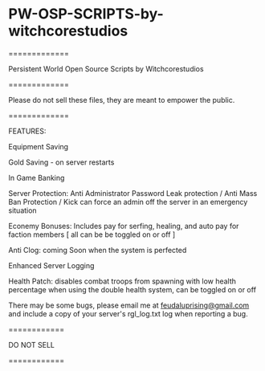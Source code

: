 # PW-OSP-SCRIPTS-by-witchcorestudios
=============

Persistent World Open Source Scripts by Witchcorestudios

=============

Please do not sell these files, they are meant to empower the public.

=============

FEATURES:

Equipment Saving

Gold Saving - on server restarts

In Game Banking

Server Protection: Anti Administrator Password Leak protection / Anti Mass Ban Protection / Kick can force an admin off the server in an emergency situation

Econemy Bonuses: Includes pay for serfing, healing, and auto pay for faction members [ all can be be toggled on or off ]

Anti Clog: coming Soon when the system is perfected

Enhanced Server Logging

Health Patch: disables combat troops from spawning with low health percentage when using the double health system, can be toggled on or off

There may be some bugs, please email me at feudaluprising@gmail.com and include a copy of your server's rgl_log.txt log when reporting a bug.

============

DO NOT SELL

============
